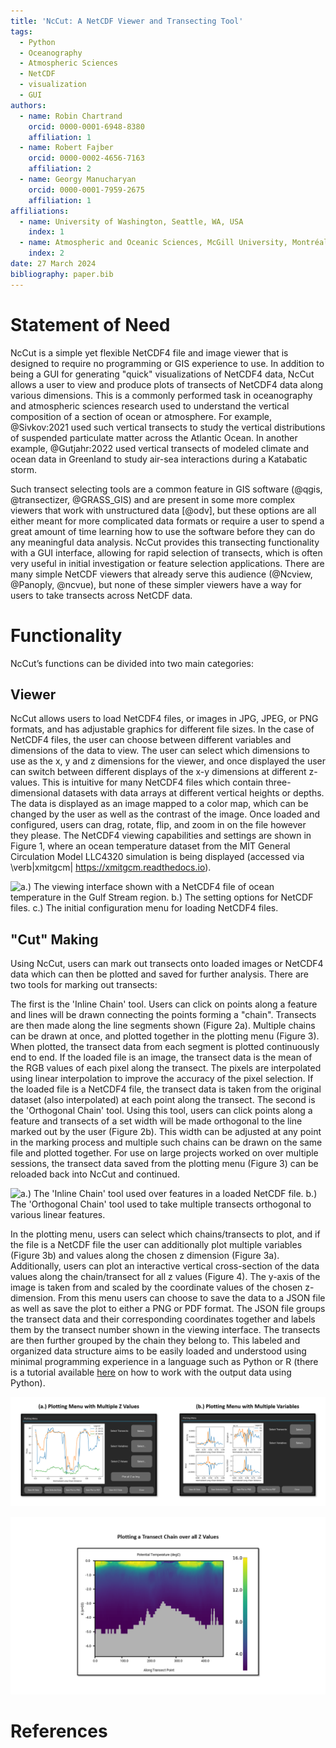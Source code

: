 ```yaml
---
title: 'NcCut: A NetCDF Viewer and Transecting Tool'
tags:
  - Python
  - Oceanography
  - Atmospheric Sciences
  - NetCDF
  - visualization
  - GUI
authors:
  - name: Robin Chartrand
    orcid: 0000-0001-6948-8380
    affiliation: 1
  - name: Robert Fajber
    orcid: 0000-0002-4656-7163
    affiliation: 2
  - name: Georgy Manucharyan 
    orcid: 0000-0001-7959-2675
    affiliation: 1
affiliations:
  - name: University of Washington, Seattle, WA, USA
    index: 1
  - name: Atmospheric and Oceanic Sciences, McGill University, Montréal, Québec, Canada
    index: 2
date: 27 March 2024
bibliography: paper.bib
---
```


# Statement of Need

NcCut is a simple yet flexible NetCDF4 file and image viewer that is designed to require no programming or GIS 
experience to use.  In addition to being a GUI for generating "quick" visualizations of NetCDF4 data, NcCut allows a 
user to view and produce plots of transects of NetCDF4 data along various dimensions.  This is a 
commonly performed task in oceanography and atmospheric sciences research used to understand the vertical composition of 
a section of ocean or atmosphere. For example, @Sivkov:2021 used such vertical transects to study the vertical 
distributions of suspended particulate matter across the Atlantic Ocean. In another example, @Gutjahr:2022 used vertical 
transects of modeled climate and ocean data in Greenland to study air-sea interactions during a Katabatic storm.

Such transect selecting tools are a common feature in GIS software (@qgis, @transectizer, @GRASS_GIS) and are present in 
some more complex viewers that work with unstructured data [@odv], but these options are all either meant for more 
complicated data formats or require a user to spend a great amount of time learning how to use the software before they 
can do any meaningful data analysis. NcCut provides this transecting functionality with a GUI interface, allowing for 
rapid selection of transects, which is often very useful in initial investigation or feature selection applications. 
There are many simple NetCDF viewers that already serve this audience (@Ncview, @Panoply, @ncvue), but none of these 
simpler viewers have a way for users to take transects across NetCDF data.

# Functionality

NcCut’s functions can be divided into two main categories:

## Viewer

NcCut allows users to load NetCDF4 files, or images in JPG, JPEG, or PNG formats, and has adjustable graphics for 
different file sizes. In the case of NetCDF4 files, the user can choose between different variables and dimensions of 
the data to view. The user can select which dimensions to use as the x, y and z dimensions for the viewer, and once 
displayed the user can switch between different displays of the x-y dimensions at different z-values. This is intuitive 
for many NetCDF4 files which contain three-dimensional datasets with data arrays at different vertical heights or 
depths. The data is displayed as an image mapped to a color map, which can be changed by the user as well as the 
contrast of the image. Once loaded and configured, users can drag, rotate, flip, and zoom in on the file however they 
please. The NetCDF4 viewing capabilities and settings are shown in Figure 1, where an ocean temperature dataset from the MIT General Circulation 
Model LLC4320 simulation is being displayed (accessed via \verb|xmitgcm| https://xmitgcm.readthedocs.io).

![a.) The viewing interface shown with a NetCDF4 file of ocean temperature in the Gulf Stream region. b.) The setting options for NetCDF files. c.) The initial configuration 
menu for loading NetCDF4 files. ](images/paper_fig_1.png)

## "Cut" Making

Using NcCut, users can mark out transects onto loaded images or NetCDF4 data which can then be plotted and saved for further analysis. There are two tools for marking out transects:

The first is the 'Inline Chain' tool. Users can click on points along a feature and lines will be drawn connecting the points forming a "chain". Transects are then made along the line segments shown (Figure 2a). Multiple chains can be drawn at once, and plotted together in the plotting menu (Figure 3). When plotted, the transect data from each segment is plotted continuously end to end. If the loaded file is an image, the transect data is the mean of the RGB values of each pixel along the transect. The pixels are 
interpolated using linear interpolation to improve the accuracy of the pixel selection. If the loaded file is a NetCDF4 
file, the transect data is taken from the original dataset (also interpolated) at each point along the transect. 
The second is the 'Orthogonal Chain' tool. Using this tool, users can click points along a feature and transects of a set width will be made orthogonal to the line 
marked out by the user (Figure 2b). This width can be adjusted at any point in the marking process and multiple such chains 
can be drawn on the same file and plotted together. For use on large projects worked on over multiple sessions, the 
transect data saved from the plotting menu (Figure 3) can be reloaded back into NcCut and continued.

![a.) The 'Inline Chain' tool used over features in a loaded NetCDF file. b.) The 'Orthogonal Chain' tool used to take multiple 
transects orthogonal to various linear features.](images/paper_fig_2.png)

In the plotting menu, users can select which chains/transects to plot, and if the file is a NetCDF file the 
user can additionally plot multiple variables (Figure 3b) and values along the chosen z dimension (Figure 3a). Additionally, users can plot an interactive
vertical cross-section of the data values along the chain/transect for all z values (Figure 4). The y-axis of the image is taken from and scaled by the coordinate values of the chosen z-dimension. From this menu
users can choose to save the data to a JSON file as well as save the plot to either a PNG or PDF format. The JSON 
file groups the transect data and their corresponding coordinates together and labels them by the transect number shown in the viewing interface. The transects are then further grouped by the chain they belong to. This labeled and 
organized data structure aims to be easily loaded and understood using minimal programming experience in a language such
as Python or R (there is a tutorial available [here](https://nccut.readthedocs.io/en/latest/example.html) on how to work with the output data using Python).

![a.) A plot of a single 'Inline Chain' drawn over a feature plotted at multiple values along the z dimension. b.) A plot of two 'Inline Chains' taken over various variables in the NetCDF4 file.](images/paper_fig_3.png)

![a.) A vertical cross-section of the data along an inline transect chain. In this case, the selected Z dimension was "K", and the variable was ocean potential temperature.](images/paper_fig_4.png)

# References
